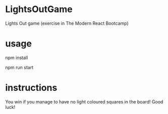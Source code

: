 # LightsOutGame
Lights Out game (exercise in The Modern React Bootcamp)

# usage

npm install

npm run start

# instructions

You win if you manage to have no light coloured squares in the board! Good luck!
